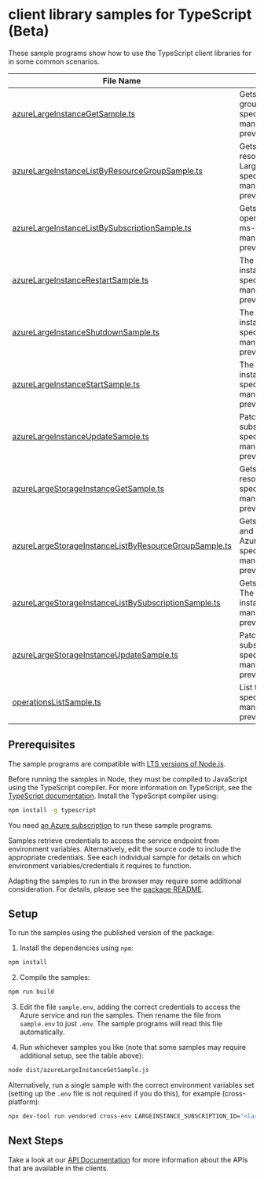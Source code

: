 # client library samples for TypeScript (Beta)

These sample programs show how to use the TypeScript client libraries for in some common scenarios.

| **File Name**                                                                                               | **Description**                                                                                                                                                                                                                                                                                                                                                      |
| ----------------------------------------------------------------------------------------------------------- | -------------------------------------------------------------------------------------------------------------------------------------------------------------------------------------------------------------------------------------------------------------------------------------------------------------------------------------------------------------------- |
| [azureLargeInstanceGetSample.ts][azurelargeinstancegetsample]                                               | Gets an Azure Large Instance for the specified subscription, resource group, and instance name. x-ms-original-file: specification/azurelargeinstance/resource-manager/Microsoft.AzureLargeInstance/preview/2023-07-20-preview/examples/AzureLargeInstance_Get.json                                                                                                   |
| [azureLargeInstanceListByResourceGroupSample.ts][azurelargeinstancelistbyresourcegroupsample]               | Gets a list of Azure Large Instances in the specified subscription and resource group. The operations returns various properties of each Azure Large Instance. x-ms-original-file: specification/azurelargeinstance/resource-manager/Microsoft.AzureLargeInstance/preview/2023-07-20-preview/examples/AzureLargeInstance_ListByResourceGroup.json                    |
| [azureLargeInstanceListBySubscriptionSample.ts][azurelargeinstancelistbysubscriptionsample]                 | Gets a list of Azure Large Instances in the specified subscription. The operations returns various properties of each Azure Large Instance. x-ms-original-file: specification/azurelargeinstance/resource-manager/Microsoft.AzureLargeInstance/preview/2023-07-20-preview/examples/AzureLargeInstance_ListBySubscription.json                                        |
| [azureLargeInstanceRestartSample.ts][azurelargeinstancerestartsample]                                       | The operation to restart an Azure Large Instance (only for compute instances) x-ms-original-file: specification/azurelargeinstance/resource-manager/Microsoft.AzureLargeInstance/preview/2023-07-20-preview/examples/AzureLargeInstance_Restart.json                                                                                                                 |
| [azureLargeInstanceShutdownSample.ts][azurelargeinstanceshutdownsample]                                     | The operation to shutdown an Azure Large Instance (only for compute instances) x-ms-original-file: specification/azurelargeinstance/resource-manager/Microsoft.AzureLargeInstance/preview/2023-07-20-preview/examples/AzureLargeInstance_Shutdown.json                                                                                                               |
| [azureLargeInstanceStartSample.ts][azurelargeinstancestartsample]                                           | The operation to start an Azure Large Instance (only for compute instances) x-ms-original-file: specification/azurelargeinstance/resource-manager/Microsoft.AzureLargeInstance/preview/2023-07-20-preview/examples/AzureLargeInstance_Start.json                                                                                                                     |
| [azureLargeInstanceUpdateSample.ts][azurelargeinstanceupdatesample]                                         | Patches the Tags field of an Azure Large Instance for the specified subscription, resource group, and instance name. x-ms-original-file: specification/azurelargeinstance/resource-manager/Microsoft.AzureLargeInstance/preview/2023-07-20-preview/examples/AzureLargeInstance_PatchTags_Delete.json                                                                 |
| [azureLargeStorageInstanceGetSample.ts][azurelargestorageinstancegetsample]                                 | Gets an Azure Large Storage instance for the specified subscription, resource group, and instance name. x-ms-original-file: specification/azurelargeinstance/resource-manager/Microsoft.AzureLargeInstance/preview/2023-07-20-preview/examples/AzureLargeStorageInstance_Get.json                                                                                    |
| [azureLargeStorageInstanceListByResourceGroupSample.ts][azurelargestorageinstancelistbyresourcegroupsample] | Gets a list of AzureLargeStorageInstances in the specified subscription and resource group. The operations returns various properties of each Azure LargeStorage instance. x-ms-original-file: specification/azurelargeinstance/resource-manager/Microsoft.AzureLargeInstance/preview/2023-07-20-preview/examples/AzureLargeStorageInstance_ListByResourceGroup.json |
| [azureLargeStorageInstanceListBySubscriptionSample.ts][azurelargestorageinstancelistbysubscriptionsample]   | Gets a list of AzureLargeStorageInstances in the specified subscription. The operations returns various properties of each Azure LargeStorage instance. x-ms-original-file: specification/azurelargeinstance/resource-manager/Microsoft.AzureLargeInstance/preview/2023-07-20-preview/examples/AzureLargeStorageInstance_ListBySubscription.json                     |
| [azureLargeStorageInstanceUpdateSample.ts][azurelargestorageinstanceupdatesample]                           | Patches the Tags field of a Azure Large Storage Instance for the specified subscription, resource group, and instance name. x-ms-original-file: specification/azurelargeinstance/resource-manager/Microsoft.AzureLargeInstance/preview/2023-07-20-preview/examples/AzureLargeStorageInstance_PatchTags_Delete.json                                                   |
| [operationsListSample.ts][operationslistsample]                                                             | List the operations for the provider x-ms-original-file: specification/azurelargeinstance/resource-manager/Microsoft.AzureLargeInstance/preview/2023-07-20-preview/examples/AzureLargeInstanceOperations_List.json                                                                                                                                                   |

## Prerequisites

The sample programs are compatible with [LTS versions of Node.js](https://github.com/nodejs/release#release-schedule).

Before running the samples in Node, they must be compiled to JavaScript using the TypeScript compiler. For more information on TypeScript, see the [TypeScript documentation][typescript]. Install the TypeScript compiler using:

```bash
npm install -g typescript
```

You need [an Azure subscription][freesub] to run these sample programs.

Samples retrieve credentials to access the service endpoint from environment variables. Alternatively, edit the source code to include the appropriate credentials. See each individual sample for details on which environment variables/credentials it requires to function.

Adapting the samples to run in the browser may require some additional consideration. For details, please see the [package README][package].

## Setup

To run the samples using the published version of the package:

1. Install the dependencies using `npm`:

```bash
npm install
```

2. Compile the samples:

```bash
npm run build
```

3. Edit the file `sample.env`, adding the correct credentials to access the Azure service and run the samples. Then rename the file from `sample.env` to just `.env`. The sample programs will read this file automatically.

4. Run whichever samples you like (note that some samples may require additional setup, see the table above):

```bash
node dist/azureLargeInstanceGetSample.js
```

Alternatively, run a single sample with the correct environment variables set (setting up the `.env` file is not required if you do this), for example (cross-platform):

```bash
npx dev-tool run vendored cross-env LARGEINSTANCE_SUBSCRIPTION_ID="<largeinstance subscription id>" LARGEINSTANCE_RESOURCE_GROUP="<largeinstance resource group>" node dist/azureLargeInstanceGetSample.js
```

## Next Steps

Take a look at our [API Documentation][apiref] for more information about the APIs that are available in the clients.

[azurelargeinstancegetsample]: https://github.com/Azure/azure-sdk-for-js/blob/main/sdk/largeinstance/arm-largeinstance/samples/v1-beta/typescript/src/azureLargeInstanceGetSample.ts
[azurelargeinstancelistbyresourcegroupsample]: https://github.com/Azure/azure-sdk-for-js/blob/main/sdk/largeinstance/arm-largeinstance/samples/v1-beta/typescript/src/azureLargeInstanceListByResourceGroupSample.ts
[azurelargeinstancelistbysubscriptionsample]: https://github.com/Azure/azure-sdk-for-js/blob/main/sdk/largeinstance/arm-largeinstance/samples/v1-beta/typescript/src/azureLargeInstanceListBySubscriptionSample.ts
[azurelargeinstancerestartsample]: https://github.com/Azure/azure-sdk-for-js/blob/main/sdk/largeinstance/arm-largeinstance/samples/v1-beta/typescript/src/azureLargeInstanceRestartSample.ts
[azurelargeinstanceshutdownsample]: https://github.com/Azure/azure-sdk-for-js/blob/main/sdk/largeinstance/arm-largeinstance/samples/v1-beta/typescript/src/azureLargeInstanceShutdownSample.ts
[azurelargeinstancestartsample]: https://github.com/Azure/azure-sdk-for-js/blob/main/sdk/largeinstance/arm-largeinstance/samples/v1-beta/typescript/src/azureLargeInstanceStartSample.ts
[azurelargeinstanceupdatesample]: https://github.com/Azure/azure-sdk-for-js/blob/main/sdk/largeinstance/arm-largeinstance/samples/v1-beta/typescript/src/azureLargeInstanceUpdateSample.ts
[azurelargestorageinstancegetsample]: https://github.com/Azure/azure-sdk-for-js/blob/main/sdk/largeinstance/arm-largeinstance/samples/v1-beta/typescript/src/azureLargeStorageInstanceGetSample.ts
[azurelargestorageinstancelistbyresourcegroupsample]: https://github.com/Azure/azure-sdk-for-js/blob/main/sdk/largeinstance/arm-largeinstance/samples/v1-beta/typescript/src/azureLargeStorageInstanceListByResourceGroupSample.ts
[azurelargestorageinstancelistbysubscriptionsample]: https://github.com/Azure/azure-sdk-for-js/blob/main/sdk/largeinstance/arm-largeinstance/samples/v1-beta/typescript/src/azureLargeStorageInstanceListBySubscriptionSample.ts
[azurelargestorageinstanceupdatesample]: https://github.com/Azure/azure-sdk-for-js/blob/main/sdk/largeinstance/arm-largeinstance/samples/v1-beta/typescript/src/azureLargeStorageInstanceUpdateSample.ts
[operationslistsample]: https://github.com/Azure/azure-sdk-for-js/blob/main/sdk/largeinstance/arm-largeinstance/samples/v1-beta/typescript/src/operationsListSample.ts
[apiref]: https://learn.microsoft.com/javascript/api/@azure/arm-largeinstance?view=azure-node-preview
[freesub]: https://azure.microsoft.com/free/
[package]: https://github.com/Azure/azure-sdk-for-js/tree/main/sdk/largeinstance/arm-largeinstance/README.md
[typescript]: https://www.typescriptlang.org/docs/home.html
